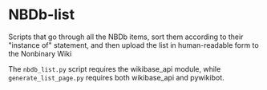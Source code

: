 # NBDb-list
Scripts that go through all the NBDb items, sort them according to their "instance of" statement, and then upload the list in human-readable form to the Nonbinary Wiki

The `nbdb_list.py` script requires the wikibase_api module, while `generate_list_page.py` requires both wikibase_api and pywikibot.
